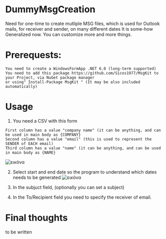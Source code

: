 # DummyMsgCreation
Need for one-time to create mutliple MSG files, which is used for Outlook mails, for receiver and sender, on many different dates
It is some-how Generalized now.
You can customize more and more things.

# Prerequests:
```
You need to create a WindowsFormApp .NET 6.0 (long-term supported)
You need to add this package https://github.com/Sicos1977/MsgKit to your Project, via NuGet package manager 
or using" Install-Package MsgKit " (It may be also included automatically)
```
# Usage
1. You need a CSV with this form
```
First column has a value "company name" (it can be anything, and can be used in main body as {COMPANY}
Second column has a value "email" (this is used to represent the SENDER of EACH email)
Third column has a value "name" (it can be anything, and can be used in main body as {NAME}
```
![εικόνα](https://github.com/vagvalas/DummyMsgCreation/assets/19560574/a66ceabb-8088-4238-be16-403dbed090fb)

2. Select start and end date so the program to understand which dates needs to be generated
![εικόνα](https://github.com/vagvalas/DummyMsgCreation/assets/19560574/367c379a-5527-4e73-8c25-5cdfbd320852)

3. In the subjuct field, (optionally you can set a subject)
4. In the To/Recipient field you need to specify the receiver of email. 

# Final thoughts
to be written
